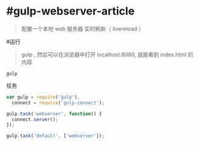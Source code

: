 #gulp-webserver-article
======================
>配置一个本地 web 服务器
>实时刷新（ livereload ）

#运行
> gulp , 然后可以在浏览器中打开 localhost:8080, 就能看到 index.html 的内容
```
gulp

```

任务
```js
var gulp = require('gulp'),
  connect = require('gulp-connect');

gulp.task('webserver', function() {
  connect.server();
});

gulp.task('default', ['webserver']);

```